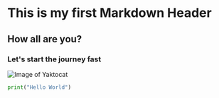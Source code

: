 # This is my first Markdown Header 
## How all are you?
### Let's start the journey fast

![Image of Yaktocat](https://octodex.github.com/images/yaktocat.png)

``` python
print("Hello World")
```
